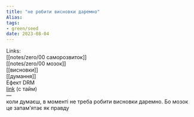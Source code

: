 ```yaml
---
title: "не робити висновки даремно"
Alias: 
tags:
- green/seed
date: 2023-08-04
---
```

Links:  
[[notes/zero/00 саморозвиток]]  
[[notes/zero/00 мозок]]  
[[висновки]]  
[[думання]]  
Ефект DRM  
[link](https://youtu.be/-AFnMtnwuHs?t=763)   (с тайм)  
—  
коли думаєш, в моменті не треба робити висновки даремно. Бо мозок це запам'ятає як правду